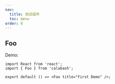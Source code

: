 ```yaml
---
nav:
  title: 测试组件
  toc: menu
order: 0
---
```


## Foo

Demo:

```tsx
import React from 'react';
import { Foo } from 'calabash';

export default () => <Foo title="First Demo" />;
```
